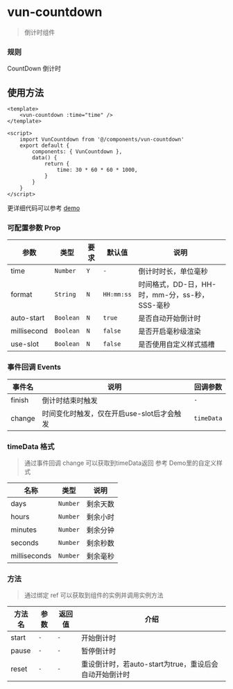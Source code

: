 # vun-countdown

 > 倒计时组件
 
### 规则
CountDown 倒计时

## 使用方法

```vue
<template>
	<vun-countdown :time="time" />
</template>

<script>
	import VunCountdown from '@/components/vun-countdown'
	export default {
		components: { VunCountdown },
		data() {
			return {
				time: 30 * 60 * 60 * 1000,
			}
		}
	}
</script>
```

更详细代码可以参考 [demo]()

### 可配置参数 Prop

| 参数 | 类型 | 要求 | 默认值 | 说明 |
|-------------|------------|--------|-----|-----|
| time | `Number` |`Y`|`-` | 倒计时时长，单位毫秒  |
| format | `String` | `N`|`HH:mm:ss` | 时间格式，DD-日，HH-时，mm-分，ss-秒，SSS-毫秒|
| auto-start | `Boolean` |`N`| `true` | 是否自动开始倒计时  |
| millisecond | `Boolean` |`N`| `false` | 是否开启毫秒级渲染 |
| use-slot | `Boolean` |`N`| `false` | 是否使用自定义样式插槽 |


### 事件回调 Events

| 事件名 | 说明 | 回调参数 | 
|-------------|------------|--------|
| finish | 倒计时结束时触发 |`-`|
| change | 时间变化时触发，仅在开启use-slot后才会触发 | `timeData`|

### timeData 格式

> 通过事件回调 change 可以获取到timeData返回 参考 Demo里的自定义样式

| 名称 | 类型 | 说明 | 
|-------------|------------|--------|
| days | `Number` |  剩余天数 |
| hours | `Number` |  	剩余小时 |
| minutes | `Number` |  剩余分钟	 |
| seconds | `Number` |  剩余秒数 |
| milliseconds | `Number` |  剩余毫秒 |

### 方法
> 通过绑定 ref 可以获取到组件的实例并调用实例方法

| 方法名 | 参数 | 返回值 |  介绍 | 
|-------------|------------|--------|----------| 
| start | `-` |  `-` |  开始倒计时 | 
| pause | `-` |  	`-` |  暂停倒计时 | 
| reset | `-` |  `-`	 | 重设倒计时，若auto-start为true，重设后会自动开始倒计时 | 
